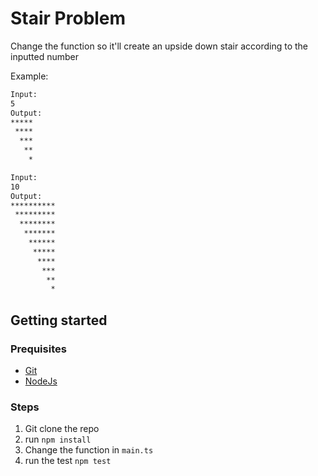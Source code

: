 # Stair Problem

Change the function so it'll create an upside down stair according to the inputted number

Example:

```sh
Input:
5
Output:
*****
 ****
  ***
   **
    *
```

```sh
Input:
10
Output:
**********
 *********
  ********
   *******
    ******
     *****
      ****
       ***
        **
         *
```

## Getting started

### Prequisites

-   [Git](https://git-scm.com/)
-   [NodeJs](https://nodejs.org/en)

### Steps

1. Git clone the repo
2. run `npm install`
3. Change the function in `main.ts`
4. run the test `npm test`
